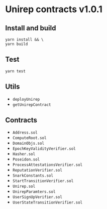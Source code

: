 # Unirep contracts v1.0.1

## Install and build
```shell
yarn install && \
yarn build
```

## Test
```shell
yarn test
```

## Utils
- `deployUnirep`
- `getUnirepContract`

## Contracts
- `Address.sol`
- `ComputeRoot.sol`
- `DomainObjs.sol`
- `EpochKeyValidityVerifier.sol`
- `Hasher.sol`
- `Poseidon.sol`
- `ProcessAttestationsVerifier.sol`
- `ReputationVerifier.sol`
- `SnarkConstants.sol`
- `StartTransitionVerifier.sol`
- `Unirep.sol`
- `UnirepParamters.sol`
- `UserSignUpVerifier.sol`
- `UserStateTransitionVerifier.sol`